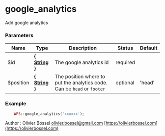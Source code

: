 # google_analytics

Add google analytics



### Parameters
Name  |  Type  |  Description  |  Status  |  Default
------------  |  ------------  |  ------------  |  ------------  |  ------------
$id  |  **{ [String](http://php.net/manual/en/language.types.string.php) }**  |  The google analytics id  |  required  |
$position  |  **{ [String](http://php.net/manual/en/language.types.string.php) }**  |  The position where to put the analytics code. Can be `head` or `footer`  |  optional  |  'head'

### Example
```php
	WPS::google_analytics('xxxxxx');
```
Author : Olivier Bossel [olivier.bossel@gmail.com](mailto:olivier.bossel@gmail.com) [https://olivierbossel.com](https://olivierbossel.com)